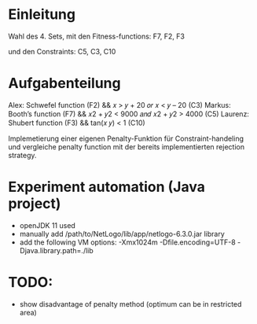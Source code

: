 # Einleitung

Wahl des 4. Sets, mit den Fitness-functions:
F7, F2, F3

und den Constraints:
C5, C3, C10

# Aufgabenteilung

Alex:  Schwefel function (F2) && 𝑥 > 𝑦 + 20 𝑜𝑟 𝑥 < 𝑦 – 20 (C3)
Markus:  Booth’s function (F7) &&  𝑥2 + 𝑦2 < 9000 𝑎𝑛𝑑 𝑥2 + 𝑦2 > 4000 (C5)
Laurenz: Shubert function (F3) && tan(𝑥 𝑦) < 1 (C10)

Implemetierung einer eigenen Penalty-Funktion für Constraint-handeling und vergleiche penalty function mit der bereits implementierten rejection strategy.

# Experiment automation (Java project)

* openJDK 11 used
* manually add /path/to/NetLogo/lib/app/netlogo-6.3.0.jar library
* add the following VM options: -Xmx1024m -Dfile.encoding=UTF-8 -Djava.library.path=./lib

# TODO:

- show disadvantage of penalty method (optimum can be in restricted area)
